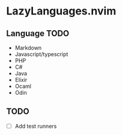 # LazyLanguages.nvim

## Language TODO

- Markdown
- Javascript/typescript
- PHP
- C#
- Java
- Elixir
- Ocaml
- Odin

## TODO

- [ ] Add test runners
